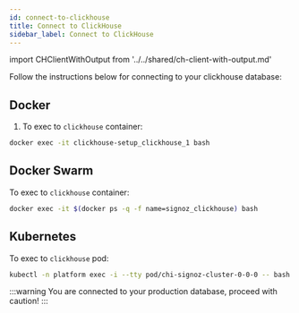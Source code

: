 ```yaml
---
id: connect-to-clickhouse
title: Connect to ClickHouse
sidebar_label: Connect to ClickHouse
---
```


import CHClientWithOutput from '../../shared/ch-client-with-output.md'

Follow the instructions below for connecting to your clickhouse database:

## Docker

1. To exec to `clickhouse` container:

```bash
docker exec -it clickhouse-setup_clickhouse_1 bash
```

<CHClientWithOutput/>

## Docker Swarm

To exec to `clickhouse` container:

```bash
docker exec -it $(docker ps -q -f name=signoz_clickhouse) bash
```

<CHClientWithOutput/>

## Kubernetes

To exec to `clickhouse` pod:

```bash
kubectl -n platform exec -i --tty pod/chi-signoz-cluster-0-0-0 -- bash
```

<CHClientWithOutput/>

:::warning
You are connected to your production database, proceed with caution!
:::